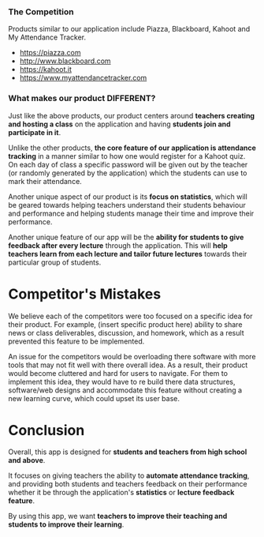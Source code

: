 ### The Competition

Products similar to our application include Piazza, Blackboard, Kahoot and My Attendance Tracker.

* <https://piazza.com>
* <http://www.blackboard.com>
* <https://kahoot.it>
* <https://www.myattendancetracker.com>

### What makes our product **DIFFERENT**?

Just like the above products, our product centers around **teachers creating and hosting a class** on the application and having **students join and participate in it**.

Unlike the other products, **the core feature of our application is attendance tracking** in a manner similar to how one would register for a Kahoot quiz. On each day of class a specific password will be given out by the teacher (or randomly generated by the application) which the students can use to mark their attendance. 

Another unique aspect of our product is its **focus on statistics**, which will be geared towards helping teachers understand their students behaviour and performance and helping students manage their time and improve their performance. 

Another unique feature of our app will be the **ability for students to give feedback after every lecture** through the application. This will **help teachers learn from each lecture and tailor future lectures** towards their particular group of students.

# Competitor's Mistakes

We believe each of the competitors were too focused on a specific idea for their product. For example, (insert specific product here) ability to share news or class deliverables, discussion, and homework, which as a result prevented this feature to be implemented.  

An issue for the competitors would be overloading there software with more tools that may not fit well with there overall idea. As a result, their product would become cluttered and hard for users to navigate. For them to implement this idea, they would have to re build there data structures, software/web designs and accommodate this feature without creating a new learning curve, which could upset its user base.


# Conclusion

Overall, this app is designed for **students and teachers from high school and above**. 

It focuses on giving teachers the ability to **automate attendance tracking**, and providing both students and teachers feedback on their performance whether it be through the application's **statistics** or **lecture feedback feature**. 

By using this app, we want **teachers to improve their teaching and students to improve their learning**.
